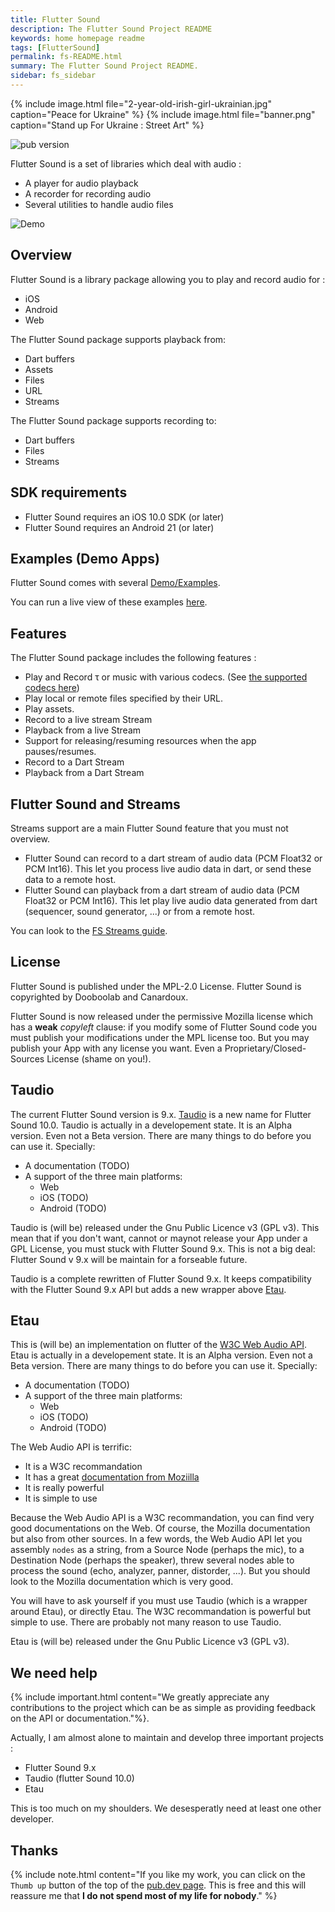 ```yaml
---
title: Flutter Sound
description: The Flutter Sound Project README
keywords: home homepage readme
tags: [FlutterSound]
permalink: fs-README.html
summary: The Flutter Sound Project README.
sidebar: fs_sidebar
---
```


{% include image.html file="2-year-old-irish-girl-ukrainian.jpg"  caption="Peace for Ukraine" %}
{% include image.html file="banner.png"  caption="Stand up For Ukraine : Street Art" %}

![pub version](https://img.shields.io/pub/v/flutter_sound.svg?style=flat-square)

Flutter Sound is a set of libraries which deal with audio :

- A player for audio playback
- A recorder for recording audio
- Several utilities to handle audio files

![Demo](https://user-images.githubusercontent.com/27461460/77531555-77c9ec00-6ed6-11ea-9813-320f943b08cc.gif)

## Overview

Flutter Sound is a library package allowing you to play and record audio for :

* iOS
* Android
* Web

The Flutter Sound package supports playback from:

* Dart buffers
* Assets
* Files
* URL
* Streams

The Flutter Sound package supports recording to:

* Dart buffers
* Files
* Streams

## SDK requirements

* Flutter Sound requires an iOS 10.0 SDK \(or later\)
* Flutter Sound requires an Android 21 \(or later\)

## Examples \(Demo Apps\)

Flutter Sound comes with several [Demo/Examples]((https://github.com/Canardoux/flutter_sound/tree/master/example/lib)).

You can run a live view of these examples [here](TODO).

## Features

The Flutter Sound package includes the following features :

* Play and Record τ or music with various codecs. \(See [the supported codecs here](fs_guides_codec.html)\)
* Play local or remote files specified by their URL.
* Play assets.
* Record to a live stream Stream
* Playback from a live Stream
* Support for releasing/resuming resources when the app pauses/resumes.
* Record to a Dart Stream
* Playback from a Dart Stream

## Flutter Sound and Streams

Streams support are a main Flutter Sound feature that you must not overview.

- Flutter Sound can record to a dart stream of audio data (PCM Float32 or PCM Int16). This let you process live audio data in dart, or send these data to a remote host.
- Flutter Sound can playback from a dart stream of audio data (PCM Float32 or PCM Int16). This let play live audio data generated from dart
(sequencer, sound generator, ...) or from a remote host.

You can look to the [FS Streams guide](fs_guides_streams.html).

## License

Flutter Sound is published under the MPL-2.0 License.
Flutter Sound is copyrighted by Dooboolab and Canardoux.

Flutter Sound is now released under the permissive Mozilla license which has a **weak** *copyleft* clause: if you modify some of Flutter Sound code you must publish your modifications under the MPL license too. But you may publish your App with any license you want. Even a Proprietary/Closed-Sources License (shame on you!).

## Taudio

The current Flutter Sound version is 9.x. [Taudio](TODO) is a new name for Flutter Sound 10.0. Taudio is actually in a developement state. It is an Alpha version. Even not a Beta version. There are many things to do before you can use it. Specially:
- A documentation (TODO)
- A support of the three main platforms:
   - Web
   - iOS (TODO)
   - Android (TODO)

Taudio is (will be) released under the Gnu Public Licence v3 (GPL v3). This mean that if you don't want, cannot or maynot release your App under a GPL License, you must stuck with Flutter Sound 9.x. This is not a big deal: Flutter Sound v 9.x will be maintain for a forseable future.

Taudio is a complete rewritten of Flutter Sound 9.x. It keeps compatibility with the Flutter Sound 9.x API but adds a new wrapper above [Etau](TODO]).

## Etau

This is (will be) an implementation on flutter of the [W3C Web Audio API](TODO).
Etau is actually in a developement state. It is an Alpha version. Even not a Beta version. There are many things to do before you can use it. Specially:

- A documentation (TODO)
- A support of the three main platforms:
   - Web
   - iOS (TODO)
   - Android (TODO)

The Web Audio API is terrific:

- It is a W3C recommandation
- It has a great [documentation from Moziilla](TODO)
- It is really powerful
- It is simple to use

Because the Web Audio API is a W3C recommandation, you can find very good documentations on the Web. Of course, the Mozilla documentation but also from other sources.
In a few words, the Web Audio API let you assembly `nodes` as a string, from a Source Node (perhaps the mic), to a Destination Node (perhaps the speaker), threw several nodes able to process the sound (echo, analyzer, panner, distorder, ...). But you should look to the Mozilla documentation which is very good.

You will have to ask yourself if you must use Taudio (which is a wrapper around Etau), or directly Etau.
The W3C recommandation is powerful but simple to use. There are probably not many reason to use Taudio.

Etau is (will be) released under the Gnu Public Licence v3 (GPL v3).

## We need help

{% include important.html content="We greatly appreciate any contributions to the project which can be as simple as providing feedback on the API or documentation."%}.

Actually, I am almost alone to maintain and develop three important projects :
- Flutter Sound 9.x
- Taudio (flutter Sound 10.0)
- Etau

This is too much on my shoulders. We desesperatly need at least one other developer.

## Thanks

{% include note.html content="If you like my work, you can click on the `Thumb up` button of the top of the [pub.dev page](https://pub.dev/packages/flutter_sound).
This is free and this will reassure me that **I do not spend most of my life for nobody**." %}
